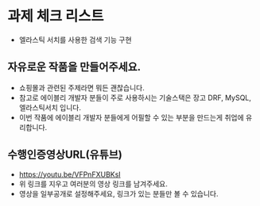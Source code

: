 # 과제 체크 리스트

- 엘라스틱 서치를 사용한 검색 기능 구현

## 자유로운 작품을 만들어주세요.

- 쇼핑몰과 관련된 주제라면 뭐든 괜찮습니다.
- 참고로 에이블리 개발자 분들이 주로 사용하시는 기술스택은 장고 DRF, MySQL, 엘라스틱서치 입니다.
- 이번 작품에 에이블리 개발자 분들에게 어필할 수 있는 부분을 만드는게 취업에 유리합니다.

## 수행인증영상URL(유튜브)

- https://youtu.be/VFPnFXUBKsI
- 위 링크를 지우고 여러분의 영상 링크를 남겨주세요.
- 영상을 일부공개로 설정해주세요, 링크가 있는 분들만 볼 수 있습니다.

